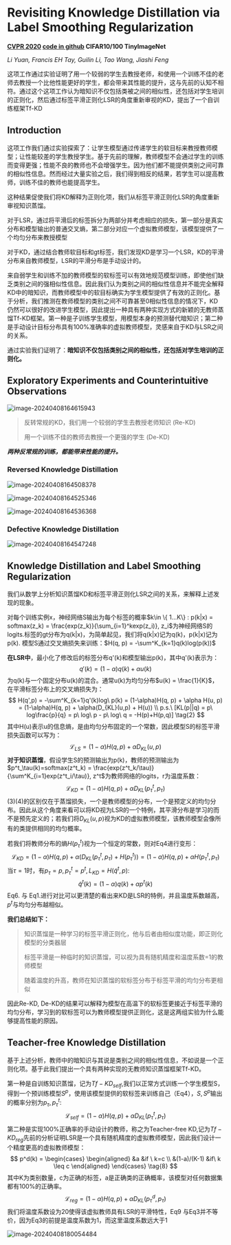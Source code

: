 # Revisiting Knowledge Distillation via Label Smoothing Regularization

**[CVPR 2020](https://openaccess.thecvf.com/content_CVPR_2020/html/Yuan_Revisiting_Knowledge_Distillation_via_Label_Smoothing_Regularization_CVPR_2020_paper.html)	[code in github](https://github.com/yuanli2333/Teacher-free-Knowledge-Distillation)	CIFAR10/100  TinyImageNet**

*Li Yuan, Francis EH Tay, Guilin Li, Tao Wang, Jiashi Feng*

这项工作通过实验证明了用一个较弱的学生去教授老师，和使用一个训练不佳的老师去教授一个比他性能更好的学生，都会带来其性能的提升，这与先前的认知不相符。通过这个这项工作认为暗知识不仅包括类被之间的相似性，还包括对学生培训的正则化，然后通过标签平滑正则化LSR的角度重新审视的KD，提出了一个自训练框架Tf-KD

## Introduction 

这项工作我们通过实验探索了：让学生模型通过传递学生的软目标来教授教师模型；让性能较差的学生教授学生。基于先前的理解，教师模型不会通过学生的训练而变得更强；性能不良的教师也不会增强学生。因为他们都不能提供类别之间可靠的相似性信息。然而经过大量实验之后，我们得到相反的结果，若学生可以提高教师，训练不佳的教师也能提高学生。

这种结果促使我们将KD解释为正则化项，我们从标签平滑正则化LSR的角度重新审视知识蒸馏。

对于LSR，通过将平滑后的标签拆分为两部分并考虑相应的损失，第一部分是真实分布和模型输出的普通交叉熵，第二部分对应一个虚拟教师模型，该模型提供了一个均匀分布来教授模型

对于KD，通过结合教师软目标和gt标签，我们发现KD是学习一个LSR，KD的平滑分布来自教师模型，LSR的平滑分布是手动设计的。

来自弱学生和训练不加的教师模型的软标签可以有效地规范模型训练，即使他们缺乏类别之间的强相似性信息。因此我们认为类别之间的相似性信息并不能完全解释KD中的暗知识，而教师模型中的软目标确实为学生模型提供了有效的正则化。基于分析，我们推测在教师模型的类别之间不可靠甚至0相似性信息的情况下，KD仍然可以很好的改进学生模型，因此提出一种具有两种实现方式的新颖的无教师蒸馏Tf-KD框架。第一种是子训练学生模型，用模型本身的预测替代暗知识；第二种是手动设计目标分布具有100%准确率的虚拟教师模型，灵感来自于KD与LSR之间的关系。

通过实验我们证明了：**暗知识不仅包括类别之间的相似性，还包括对学生培训的正则化。**

## Exploratory Experiments and Counterintuitive Observations

![image-20240408164615943](imgs/image-20240408164615943.png)

> 反转常规的KD，我们用一个较弱的学生去教授老师知识 (Re-KD)
>
> 用一个训练不佳的教师去教授一个更强的学生 (De-KD)

***两种反常规的训练，都能带来性能的提升。***

### Reversed Knowledge Distillation

![image-20240408164508378](imgs/image-20240408164508378.png)

![image-20240408164525346](imgs/image-20240408164525346.png)

![image-20240408164536368](imgs/image-20240408164536368.png)

### Defective Knowledge Distillation 

![image-20240408164547248](imgs/image-20240408164547248.png)

## Knowledge Distillation and Label Smoothing Regularization

我们从数学上分析知识蒸馏KD和标签平滑正则化LSR之间的关系，来解释上述发现的现象。

对每个训练实例x，神经网络S输出为每个标签的概率$k\in \{ 1...K\} : p(k|x) = softmax(z_k) = \frac{exp(z_k)}{\sum_{i=1}^kexp(z_i)}, z_i$为神经网络S的logits.标签的gt分布为q(k|x)，为简单起见，我们将q(k|x)记为q(k)，p(k|x)记为p(k). 模型S通过交叉熵损失来训练：$H(q, p) = -\sum^K_{k=1}q(k)log(p(k))$

**在LSR中**，最小化了修改后的标签分布q'(k)和模型输出p(k)，其中q'(k)表示为：
$$
q'(k) = (1-\alpha)q(k) + \alpha u(k) \tag{1}
$$
为q(k)与一个固定分布u(k)的混合。通常u(k)为均匀分布$u(k) = \frac{1}{K}$，在平滑标签分布上的交叉熵损失为：
$$
H(q',p) = -\sum^K_{k=1}q'(k)log\ p(k) = (1-\alpha)H(q, p) + \alpha H(u, p) = (1-\alpha)H(q, p) + \alpha(D_{KL}(u,p) + H(u)) \\
p.s.\ [KL(p||q) = p\ log\frac{p}{q} = p\ log\ p - p\ log\ q = -H(p)+H(p,q)] \tag{2}
$$
其中H(u)表示u的信息熵，是由均匀分布固定的一个常数，因此模型S的标签平滑损失函数可以写为：
$$
\mathcal{L}_{LS} = (1-\alpha)H(q, p)+\alpha D_{KL}(u, p) \tag{3}
$$
**对于知识蒸馏**，假设学生S的预测输出为p(k)，教师的预测输出为$p^t_\tau(k)=softmax(z^t_k) = \frac{exp(z^t_k/\tau)}{\sum^K_{i=1}exp(z^t_i/\tau)}, z^t$为教师网络的logits，r为温度系数：
$$
\mathcal{L}_{KD} = (1-\alpha)H(q, p) + \alpha D_{KL}(p^t_\tau, p_\tau)	\tag{4}
$$
(3)(4)的区别仅在于蒸馏损失，一个是教师模型的分布，一个是预定义的均匀分布。因此从这个角度来看可以将KD视为LSR的一个特例，其平滑分布是学习的而不是预先定义的；若我们将$D_{KL}(u, p)$视为KD的虚拟教师模型，该教师模型会像所有的类提供相同的均匀概率。

若我们将教师分布的熵$H(p^t_\tau)$视为一个恒定的常数，则对Eq4进行变形：
$$
\mathcal{L}_{KD} = (1-\alpha)H(q, p) + \alpha (D_{KL}(p^t_\tau, p_\tau) + H(p^t_\tau)) = (1-\alpha)H(q, p) + \alpha H(p^t_\tau, p_\tau)	\tag{5}
$$
当$\tau=1$时，有$p_\tau=p, p^t_\tau=p^t, L_{KD}=H(\tilde{q}^t,p)$:
$$
\tilde{q}^t(k) = (1-\alpha)q(k) + \alpha p^t(k) \tag{6}
$$
 Eq6. 与 Eq1.进行对比可以更清楚的看出来KD是LSR的特例，并且温度系数越高，$p^t$与均匀分布越相似。

**我们总结如下：**

> 知识蒸馏是一种学习的标签平滑正则化，他与后者由相似度功能，即正则化模型的分类器层
>
> 标签平滑是一种临时的知识蒸馏，可以视为具有随机精度和温度系数=1的教师模型
>
> 随着温度的升高，教师在知识蒸馏的软标签分布于标签平滑的均匀分布更相似

因此Re-KD, De-KD的结果可以解释为模型在高温下的软标签更接近于标签平滑的均匀分布，学习到的软标签可以为教师模型提供正则化，这是这两组实验为什么能够提高性能的原因。

## Teacher-free Knowledge Distillation

基于上述分析，教师中的暗知识与其说是类别之间的相似性信息，不如说是一个正则化项。基于此我们提出一个具有两种实现的无教师知识蒸馏框架Tf-KD。

第一种是自训练知识蒸馏，记为$Tf-KD_{self}$,我们以正常方式训练一个学生模型S，得到一个预训练模型$S^p$，使用该模型提供的软标签来训练自己（Eq4），$S, S^p$输出的概率分别为$p_\tau, p^t_\tau$:
$$
\mathcal{L}_{self} = (1-\alpha)H(q, p) + \alpha D_{KL}(p^t_\tau, p_\tau)	\tag{7}
$$
第二种是实现100%正确率的手动设计的教师，称之为Teacher-free KD,记为$Tf-KD_{reg}$先前的分析证明LSR是一个具有随机精度的虚拟教师模型，因此我们设计一个精度更高的虚拟教师模型：
$$
p^d(k) = \begin{cases}
\begin{aligned}
&a &if \ k=c \\
&(1-a)/(K-1) &if\ k \leq c
\end{aligned}
\end{cases} \tag{8}
$$
其中K为类别数量，c为正确的标签，a是正确类的正确概率，该模型对任何数据集都有100%的正确率。
$$
\mathcal{L}_{reg} = (1-\alpha)H(q, p) + \alpha D_{KL}(p^d_\tau, p_\tau)	\tag{9}
$$
我们将温度系数设为20使得该虚拟教师具有LSR的平滑特性，Eq9 与Eq3并不等价，因为Eq3的前提是温度系数为1，而这里温度系数远大于1

![image-20240408180054484](imgs/image-20240408180054484.png)
